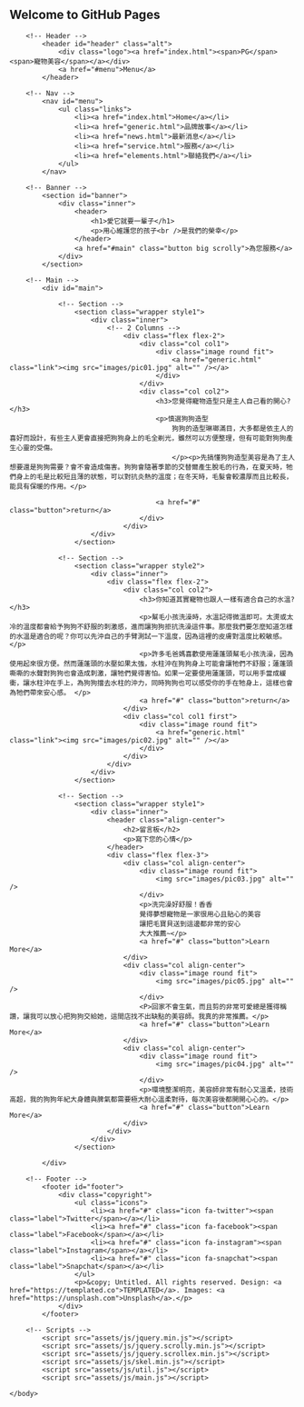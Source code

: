 ## Welcome to GitHub Pages

<!DOCTYPE HTML>
<html>
	<head>
		<title>PG & 寵物美容</title>
		<meta charset="utf-8" />
		<meta name="viewport" content="width=device-width, initial-scale=1" />
		<link rel="stylesheet" href="assets/css/main.css" />
	</head>
	<body>

		<!-- Header -->
			<header id="header" class="alt">
				<div class="logo"><a href="index.html"><span>PG</span><span>寵物美容</span></a></div>
				<a href="#menu">Menu</a>
			</header>

		<!-- Nav -->
			<nav id="menu">
				<ul class="links">
					<li><a href="index.html">Home</a></li>
					<li><a href="generic.html">品牌故事</a></li>
					<li><a href="news.html">最新消息</a></li>
					<li><a href="service.html">服務</a></li>
					<li><a href="elements.html">聯絡我們</a></li>
				</ul>
			</nav>

		<!-- Banner -->
			<section id="banner">
				<div class="inner">
					<header>
						<h1>愛它就要一輩子</h1>
						<p>用心維護您的孩子<br />是我們的榮幸</p>
					</header>
					<a href="#main" class="button big scrolly">為您服務</a>
				</div>
			</section>

		<!-- Main -->
			<div id="main">

				<!-- Section -->
					<section class="wrapper style1">
						<div class="inner">
							<!-- 2 Columns -->
								<div class="flex flex-2">
									<div class="col col1">
										<div class="image round fit">
											<a href="generic.html" class="link"><img src="images/pic01.jpg" alt="" /></a>
										</div>
									</div>
									<div class="col col2">
										<h3>您覺得寵物造型只是主人自己看的開心?</h3>
										<p>慎選狗狗造型
											狗狗的造型琳瑯滿目，大多都是依主人的喜好而設計，有些主人更會直接把狗狗身上的毛全剃光，雖然可以方便整理，但有可能對狗狗產生心靈的受傷。
											</p><p>先搞懂狗狗造型美容是為了主人想要還是狗狗需要？會不會造成傷害。狗狗會隨著季節的交替爾產生脫毛的行為，在夏天時，牠們身上的毛是比較短且薄的狀態，可以對抗炎熱的溫度；在冬天時，毛髮會較濃厚而且比較長，能具有保暖的作用。</p>
										
										<a href="#" class="button">return</a>
									</div>
								</div>
						</div>
					</section>

				<!-- Section -->
					<section class="wrapper style2">
						<div class="inner">
							<div class="flex flex-2">
								<div class="col col2">
									<h3>你知道其實寵物也跟人一樣有適合自己的水溫?</h3>
									<p>幫毛小孩洗澡時，水溫記得微溫即可。太燙或太冷的溫度都會給予狗狗不舒服的刺激感，進而讓狗狗拒抗洗澡這件事。那麼我們要怎麼知道怎樣的水溫是適合的呢？你可以先沖自己的手臂測試一下溫度，因為這裡的皮膚對溫度比較敏感。</p>
									<p>許多毛爸媽喜歡使用蓮蓬頭幫毛小孩洗澡，因為使用起來很方便。然而蓮蓬頭的水壓如果太強，水柱沖在狗狗身上可能會讓牠們不舒服；蓮蓬頭嘶嘶的水聲對狗狗也會造成刺激，讓牠們覺得害怕。如果一定要使用蓮蓬頭，可以用手當成緩衝，讓水柱沖在手上，為狗狗擋去水柱的沖力，同時狗狗也可以感受你的手在牠身上，這樣也會為牠們帶來安心感。 </p>
									<a href="#" class="button">return</a>
								</div>
								<div class="col col1 first">
									<div class="image round fit">
										<a href="generic.html" class="link"><img src="images/pic02.jpg" alt="" /></a>
									</div>
								</div>
							</div>
						</div>
					</section>

				<!-- Section -->
					<section class="wrapper style1">
						<div class="inner">
							<header class="align-center">
								<h2>留言板</h2>
								<p>寫下您的心情</p>
							</header>
							<div class="flex flex-3">
								<div class="col align-center">
									<div class="image round fit">
										<img src="images/pic03.jpg" alt="" />
									</div>
									<p>洗完澡好舒服！香香
									覺得夢想寵物是一家很用心且貼心的美容
									讓把毛寶貝送到這邊都非常的安心
									大大推薦~</p>
									<a href="#" class="button">Learn More</a>
								</div>
								<div class="col align-center">
									<div class="image round fit">
										<img src="images/pic05.jpg" alt="" />
									</div>
									<P>回家不會生氣，而且剪的非常可愛總是獲得稱讚，讓我可以放心把狗狗交給她，這間店找不出缺點的美容師。我真的非常推薦。</p>
									<a href="#" class="button">Learn More</a>
								</div>
								<div class="col align-center">
									<div class="image round fit">
										<img src="images/pic04.jpg" alt="" />
									</div>
									<p>環境整潔明亮，美容師非常有耐心又溫柔，技術高超，我的狗狗年紀大身體與脾氣都需要極大耐心溫柔對待，每次美容後都開開心心的。</p>
									<a href="#" class="button">Learn More</a>
								</div>
							</div>
						</div>
					</section>

			</div>

		<!-- Footer -->
			<footer id="footer">
				<div class="copyright">
					<ul class="icons">
						<li><a href="#" class="icon fa-twitter"><span class="label">Twitter</span></a></li>
						<li><a href="#" class="icon fa-facebook"><span class="label">Facebook</span></a></li>
						<li><a href="#" class="icon fa-instagram"><span class="label">Instagram</span></a></li>
						<li><a href="#" class="icon fa-snapchat"><span class="label">Snapchat</span></a></li>
					</ul>
					<p>&copy; Untitled. All rights reserved. Design: <a href="https://templated.co">TEMPLATED</a>. Images: <a href="https://unsplash.com">Unsplash</a>.</p>
				</div>
			</footer>

		<!-- Scripts -->
			<script src="assets/js/jquery.min.js"></script>
			<script src="assets/js/jquery.scrolly.min.js"></script>
			<script src="assets/js/jquery.scrollex.min.js"></script>
			<script src="assets/js/skel.min.js"></script>
			<script src="assets/js/util.js"></script>
			<script src="assets/js/main.js"></script>

	</body>
</html>
